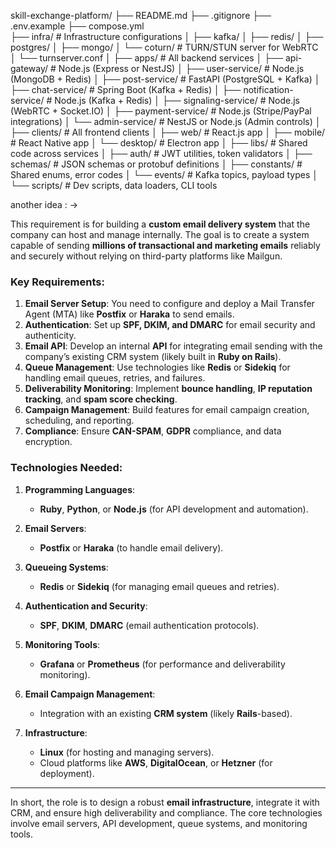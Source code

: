 skill-exchange-platform/
├── README.md
├── .gitignore
├── .env.example
├── compose.yml            
├── infra/                           # Infrastructure configurations
│   ├── kafka/
│   ├── redis/
│   ├── postgres/
│   ├── mongo/
│   └── coturn/                      # TURN/STUN server for WebRTC
│       └── turnserver.conf
│
├── apps/                            # All backend services
│   ├── api-gateway/                 # Node.js (Express or NestJS)
│   ├── user-service/                # Node.js (MongoDB + Redis)
│   ├── post-service/                # FastAPI (PostgreSQL + Kafka)
│   ├── chat-service/                # Spring Boot (Kafka + Redis)
│   ├── notification-service/        # Node.js (Kafka + Redis)
│   ├── signaling-service/           # Node.js (WebRTC + Socket.IO)
│   ├── payment-service/             # Node.js (Stripe/PayPal integrations)
│   └── admin-service/               # NestJS or Node.js (Admin controls)
│
├── clients/                         # All frontend clients
│   ├── web/                         # React.js app
│   ├── mobile/                      # React Native app
│   └── desktop/                     # Electron app
│
├── libs/                            # Shared code across services
│   ├── auth/                        # JWT utilities, token validators
│   ├── schemas/                     # JSON schemas or protobuf definitions
│   ├── constants/                   # Shared enums, error codes
│   └── events/                      # Kafka topics, payload types
│
└── scripts/                         # Dev scripts, data loaders, CLI tools



another idea : -> 

This requirement is for building a **custom email delivery system** that the company can host and manage internally. The goal is to create a system capable of sending **millions of transactional and marketing emails** reliably and securely without relying on third-party platforms like Mailgun.

### Key Requirements:

1. **Email Server Setup**: You need to configure and deploy a Mail Transfer Agent (MTA) like **Postfix** or **Haraka** to send emails.
2. **Authentication**: Set up **SPF, DKIM, and DMARC** for email security and authenticity.
3. **Email API**: Develop an internal **API** for integrating email sending with the company’s existing CRM system (likely built in **Ruby on Rails**).
4. **Queue Management**: Use technologies like **Redis** or **Sidekiq** for handling email queues, retries, and failures.
5. **Deliverability Monitoring**: Implement **bounce handling**, **IP reputation tracking**, and **spam score checking**.
6. **Campaign Management**: Build features for email campaign creation, scheduling, and reporting.
7. **Compliance**: Ensure **CAN-SPAM**, **GDPR** compliance, and data encryption.

### Technologies Needed:

1. **Programming Languages**:

   * **Ruby**, **Python**, or **Node.js** (for API development and automation).

2. **Email Servers**:

   * **Postfix** or **Haraka** (to handle email delivery).

3. **Queueing Systems**:

   * **Redis** or **Sidekiq** (for managing email queues and retries).

4. **Authentication and Security**:

   * **SPF**, **DKIM**, **DMARC** (email authentication protocols).

5. **Monitoring Tools**:

   * **Grafana** or **Prometheus** (for performance and deliverability monitoring).

6. **Email Campaign Management**:

   * Integration with an existing **CRM system** (likely **Rails**-based).

7. **Infrastructure**:

   * **Linux** (for hosting and managing servers).
   * Cloud platforms like **AWS**, **DigitalOcean**, or **Hetzner** (for deployment).

---

In short, the role is to design a robust **email infrastructure**, integrate it with CRM, and ensure high deliverability and compliance. The core technologies involve email servers, API development, queue systems, and monitoring tools.
